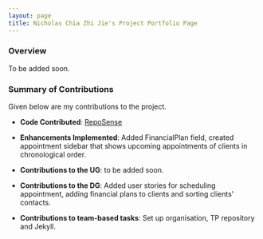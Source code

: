 ```yaml
---
layout: page
title: Nicholas Chia Zhi Jie's Project Portfolio Page
---
```


### Overview

To be added soon.

### Summary of Contributions

Given below are my contributions to the project.

* **Code Contributed**: [RepoSense](https://nus-cs2103-ay2324s1.github.io/tp-dashboard/?search=nikele2001&breakdown=true)

* **Enhancements Implemented**: Added FinancialPlan field, created appointment sidebar that shows upcoming appointments of clients in chronological order.

* **Contributions to the UG**: to be added soon.

* **Contributions to the DG**: Added user stories for scheduling appointment, adding financial plans to clients and sorting clients' contacts.

* **Contributions to team-based tasks**: Set up organisation, TP repository and Jekyll.
